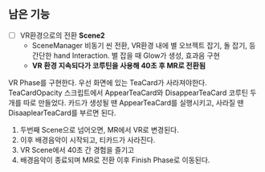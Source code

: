 ## 남은 기능
- [ ] VR환경으로의 전환 **Scene2**
	- SceneManager 비동기 씬 전환, VR환경 내에 별 오브젝트 잡기, 돌 잡기, 등 간단한 hand Interaction. 별 잡을 때 Glow가 생성, 효과음 구현
	- **VR 환경 지속되다가 코루틴을 사용해 40초 후 MR로 전환됨** 

VR Phase를 구현한다.
우선 화면에 있는 TeaCard가 사라져야한다. 
TeaCardOpacity 스크립트에서 AppearTeaCard와 DisappearTeaCard 코루틴 두 개를 따로 만들었다.
카드가 생성될 땐 AppearTeaCard를 실행시키고, 사라질 땐 DisaaplearTeaCard를 부르면 된다.

1. 두번째 Scene으로 넘어오면, MR에서 VR로 변경된다.
2. 이후 배경음악이 시작되고, 티카드가 사라진다.
3. VR Scene에서 40초 간 경험을 즐기고
4. 배경음악이 종료되며 MR로 전환 이후 Finish Phase로 이동된다.